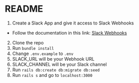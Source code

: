 # README

1. Create a Slack App and give it access to Slack Webhooks
  * Follow the documentation in this link: [Slack Webhooks](https://api.slack.com/incoming-webhooks)

2. Clone the repo
3. Run `bundle install`
4. Change `.env.example` to `.env`
  1. SLACK_URL will be your Webhook URL
  2. SLACK_CHANNEL will be your Slack channel
6. Run `rails db:create db:migrate db:seed`
7. Run `rails s` and go to `localhost:3000`
